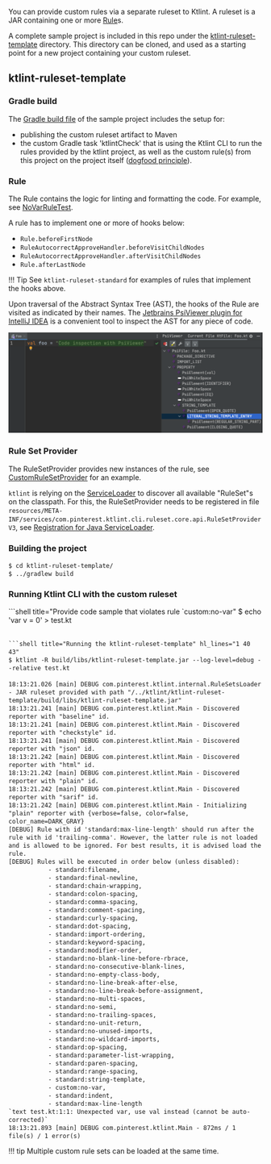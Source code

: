 You can provide custom rules via a separate ruleset to Ktlint. A ruleset is a JAR containing one or more [Rule](https://github.com/pinterest/ktlint/blob/master/ktlint-rule-engine-core/src/main/kotlin/com/pinterest/ktlint/rule/engine/core/api/Rule.kt)s.

A complete sample project is included in this repo under the [ktlint-ruleset-template](https://github.com/pinterest/ktlint/tree/master/ktlint-ruleset-template) directory. This directory can be cloned, and used as a starting point for a new project containing your custom ruleset.

## ktlint-ruleset-template

### Gradle build

The [Gradle build file](https://github.com/pinterest/ktlint/blob/master/ktlint-ruleset-template/build.gradle.kts) of the sample project includes the setup for:

* publishing the custom ruleset artifact to Maven
* the custom Gradle task 'ktlintCheck' that is using the Ktlint CLI to run the rules provided by the ktlint project, as well as the custom rule(s) from this project on the project itself ([dogfood principle](https://en.wikipedia.org/wiki/Eating_your_own_dog_food)).

### Rule

The Rule contains the logic for linting and formatting the code. For example, see [NoVarRuleTest](https://github.com/pinterest/ktlint/blob/master/ktlint-ruleset-template/src/main/kotlin/yourpkgname/NoVarRule.kt).

A rule has to implement one or more of hooks below:

* `Rule.beforeFirstNode`
* `RuleAutocorrectApproveHandler.beforeVisitChildNodes`
* `RuleAutocorrectApproveHandler.afterVisitChildNodes`
* `Rule.afterLastNode`

!!! Tip
See `ktlint-ruleset-standard` for examples of rules that implement the hooks above.

Upon traversal of the Abstract Syntax Tree (AST), the hooks of the Rule are visited as indicated by their names. The [Jetbrains PsiViewer plugin for IntelliJ IDEA](https://plugins.jetbrains.com/plugin/227-psiviewer) is a convenient tool to inspect the AST for any piece of code.

![Image](../assets/images/psi-viewer.png)

### Rule Set Provider

The RuleSetProvider provides new instances of the rule, see [CustomRuleSetProvider](https://github.com/pinterest/ktlint/blob/master/ktlint-ruleset-template/src/main/kotlin/yourpkgname/CustomRuleSetProvider.kt) for an example.

`ktlint` is relying on the [ServiceLoader](https://docs.oracle.com/javase/8/docs/api/java/util/ServiceLoader.html) to discover all available "RuleSet"s on the classpath. For this, the RuleSetProvider needs to be registered in file `resources/META-INF/services/com.pinterest.ktlint.cli.ruleset.core.api.RuleSetProviderV3`, see [Registration for Java ServiceLoader](https://github.com/pinterest/ktlint/blob/master/ktlint-ruleset-template/src/main/resources/META-INF/services/com.pinterest.ktlint.cli.ruleset.core.api.RuleSetProviderV3).

### Building the project

```shell title="Building the ktlint-ruleset-template"
$ cd ktlint-ruleset-template/
$ ../gradlew build
```

### Running Ktlint CLI with the custom ruleset

```shell title="Provide code sample that violates rule `custom:no-var"
$ echo 'var v = 0' > test.kt
```

```shell title="Running the ktlint-ruleset-template" hl_lines="1 40 43"
$ ktlint -R build/libs/ktlint-ruleset-template.jar --log-level=debug --relative test.kt

18:13:21.026 [main] DEBUG com.pinterest.ktlint.internal.RuleSetsLoader - JAR ruleset provided with path "/../ktlint/ktlint-ruleset-template/build/libs/ktlint-ruleset-template.jar"
18:13:21.241 [main] DEBUG com.pinterest.ktlint.Main - Discovered reporter with "baseline" id.
18:13:21.241 [main] DEBUG com.pinterest.ktlint.Main - Discovered reporter with "checkstyle" id.
18:13:21.241 [main] DEBUG com.pinterest.ktlint.Main - Discovered reporter with "json" id.
18:13:21.242 [main] DEBUG com.pinterest.ktlint.Main - Discovered reporter with "html" id.
18:13:21.242 [main] DEBUG com.pinterest.ktlint.Main - Discovered reporter with "plain" id.
18:13:21.242 [main] DEBUG com.pinterest.ktlint.Main - Discovered reporter with "sarif" id.
18:13:21.242 [main] DEBUG com.pinterest.ktlint.Main - Initializing "plain" reporter with {verbose=false, color=false, color_name=DARK_GRAY}
[DEBUG] Rule with id 'standard:max-line-length' should run after the rule with id 'trailing-comma'. However, the latter rule is not loaded and is allowed to be ignored. For best results, it is advised load the rule.
[DEBUG] Rules will be executed in order below (unless disabled):
           - standard:filename, 
           - standard:final-newline, 
           - standard:chain-wrapping, 
           - standard:colon-spacing, 
           - standard:comma-spacing, 
           - standard:comment-spacing, 
           - standard:curly-spacing, 
           - standard:dot-spacing, 
           - standard:import-ordering, 
           - standard:keyword-spacing, 
           - standard:modifier-order, 
           - standard:no-blank-line-before-rbrace, 
           - standard:no-consecutive-blank-lines, 
           - standard:no-empty-class-body, 
           - standard:no-line-break-after-else, 
           - standard:no-line-break-before-assignment, 
           - standard:no-multi-spaces, 
           - standard:no-semi, 
           - standard:no-trailing-spaces, 
           - standard:no-unit-return, 
           - standard:no-unused-imports, 
           - standard:no-wildcard-imports, 
           - standard:op-spacing, 
           - standard:parameter-list-wrapping, 
           - standard:paren-spacing, 
           - standard:range-spacing, 
           - standard:string-template, 
           - custom:no-var, 
           - standard:indent, 
           - standard:max-line-length
`text test.kt:1:1: Unexpected var, use val instead (cannot be auto-corrected)`
18:13:21.893 [main] DEBUG com.pinterest.ktlint.Main - 872ms / 1 file(s) / 1 error(s)
```

!!! tip
Multiple custom rule sets can be loaded at the same time.
